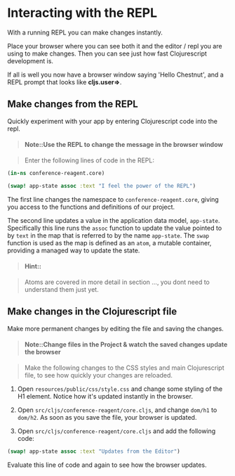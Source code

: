# Interacting with the REPL

With a running REPL you can make changes instantly.

Place your browser where you can see both it and the editor / repl you are using to make changes.  Then you can see just how fast Clojurescript development is.

If all is well you now have a browser window saying 'Hello Chestnut', and a REPL prompt that looks like **cljs.user=>**.


## Make changes from the REPL

Quickly experiment with your app by entering Clojurescript code into the repl.

> #### Note::Use the REPL to change the message in the browser window

> Enter the following lines of code in the REPL:

```clojure
(in-ns conference-reagent.core)

(swap! app-state assoc :text "I feel the power of the REPL")
```

The first line changes the namespace to `conference-reagent.core`, giving you access to the functions and definitions of our project.

The second line updates a value in the application data model, `app-state`.  Specifically this line runs the `assoc` function to update the value pointed to by `text` in the map that is referred to by the name `app-state`.  The `swap` function is used as the map is defined as an `atom`, a mutable container, providing a managed way to update the state.

> #### Hint::

> Atoms are covered in more detail in section ..., you dont need to understand them just yet.

## Make changes in the Clojurescript file

Make more permanent changes by editing the file and saving the changes.

> #### Note::Change files in the Project & watch the saved changes update the browser

> Make the following changes to the CSS styles and main Clojurescript file, to see how quickly your changes are reloaded.

1. Open `resources/public/css/style.css` and change some styling of the H1 element. Notice how it's updated instantly in the browser.

2. Open `src/cljs/conference-reagent/core.cljs`, and change `dom/h1` to `dom/h2`. As soon as you save the file, your browser is updated.

3. Open `src/cljs/conference-reagent/core.cljs` and add the following code:
```clojure
(swap! app-state assoc :text "Updates from the Editor")
```
Evaluate this line of code and again to see how the browser updates.
